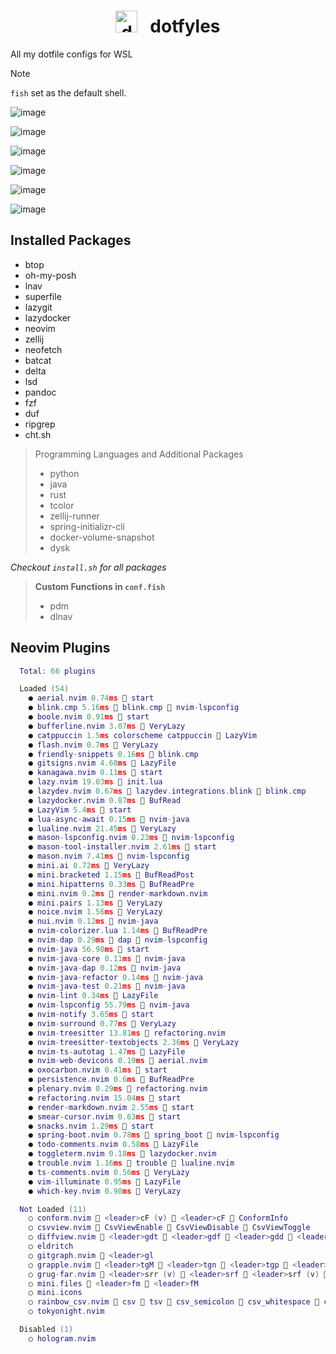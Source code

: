 <div align="center">
  
# <img src="https://github.com/user-attachments/assets/93df6e6d-31d1-486c-8dcb-557169d54139" alt="docker-svgrepo-com" style="width: 35px; height: 35px;"> &nbsp; dotfyles

</div>

All my dotfile configs for WSL

> [!Note]
> `fish` set as the default shell.

![image](https://github.com/user-attachments/assets/8c84b7f0-27db-4ba9-922c-676ad4c32b45)

![image](https://github.com/user-attachments/assets/0ba790b2-c882-4c20-9c3a-2c9b20ab1d69)

![image](https://github.com/user-attachments/assets/a3479b1a-eb5e-4aea-98cd-3a6736b07fdb)

![image](https://github.com/user-attachments/assets/a048593d-7dd2-4c37-861f-645dcfdbc815)

![image](https://github.com/user-attachments/assets/58e812ba-8662-4f78-93a3-85cc1fb2cf98)

![image](https://github.com/user-attachments/assets/9ddf8bae-4447-4474-acef-c0cb9ab8fdd9)

## Installed Packages

- btop
- oh-my-posh
- lnav
- superfile
- lazygit
- lazydocker
- neovim
- zellij
- neofetch
- batcat
- delta
- lsd
- pandoc
- fzf
- duf
- ripgrep
- cht.sh

> Programming Languages and Additional Packages
>
> - python
> - java
> - rust
> - tcolor
> - zellij-runner
> - spring-initializr-cli
> - docker-volume-snapshot
> - dysk

_Checkout `install.sh` for all packages_

> **Custom Functions in `conf.fish`**
>
> - pdm
> - dlnav

## Neovim Plugins

```lua
  Total: 66 plugins

  Loaded (54)
    ● aerial.nvim 0.74ms  start
    ● blink.cmp 5.16ms 󰢱 blink.cmp  nvim-lspconfig
    ● boole.nvim 0.91ms  start
    ● bufferline.nvim 3.07ms  VeryLazy
    ● catppuccin 1.5ms colorscheme catppuccin  LazyVim
    ● flash.nvim 0.7ms  VeryLazy
    ● friendly-snippets 0.16ms  blink.cmp
    ● gitsigns.nvim 4.68ms  LazyFile
    ● kanagawa.nvim 0.11ms  start
    ● lazy.nvim 19.03ms  init.lua
    ● lazydev.nvim 0.67ms 󰢱 lazydev.integrations.blink  blink.cmp
    ● lazydocker.nvim 0.87ms  BufRead
    ● LazyVim 5.4ms  start
    ● lua-async-await 0.15ms  nvim-java
    ● lualine.nvim 21.45ms  VeryLazy
    ● mason-lspconfig.nvim 0.23ms  nvim-lspconfig
    ● mason-tool-installer.nvim 2.61ms  start
    ● mason.nvim 7.41ms  nvim-lspconfig
    ● mini.ai 0.72ms  VeryLazy
    ● mini.bracketed 1.15ms  BufReadPost
    ● mini.hipatterns 0.33ms  BufReadPre
    ● mini.nvim 0.2ms  render-markdown.nvim
    ● mini.pairs 1.13ms  VeryLazy
    ● noice.nvim 1.56ms  VeryLazy
    ● nui.nvim 0.12ms  nvim-java
    ● nvim-colorizer.lua 1.14ms  BufReadPre
    ● nvim-dap 0.29ms 󰢱 dap  nvim-lspconfig
    ● nvim-java 56.98ms  start
    ● nvim-java-core 0.11ms  nvim-java
    ● nvim-java-dap 0.12ms  nvim-java
    ● nvim-java-refactor 0.14ms  nvim-java
    ● nvim-java-test 0.21ms  nvim-java
    ● nvim-lint 0.34ms  LazyFile
    ● nvim-lspconfig 55.79ms  nvim-java
    ● nvim-notify 3.65ms  start
    ● nvim-surround 0.77ms  VeryLazy
    ● nvim-treesitter 13.81ms  refactoring.nvim
    ● nvim-treesitter-textobjects 2.36ms  VeryLazy
    ● nvim-ts-autotag 1.47ms  LazyFile
    ● nvim-web-devicons 0.19ms  aerial.nvim
    ● oxocarbon.nvim 0.41ms  start
    ● persistence.nvim 0.6ms  BufReadPre
    ● plenary.nvim 0.29ms  refactoring.nvim
    ● refactoring.nvim 15.04ms  start
    ● render-markdown.nvim 2.55ms  start
    ● smear-cursor.nvim 0.63ms  start
    ● snacks.nvim 1.29ms  start
    ● spring-boot.nvim 0.78ms 󰢱 spring_boot  nvim-lspconfig
    ● todo-comments.nvim 0.58ms  LazyFile
    ● toggleterm.nvim 0.18ms  lazydocker.nvim
    ● trouble.nvim 1.16ms 󰢱 trouble  lualine.nvim
    ● ts-comments.nvim 0.56ms  VeryLazy
    ● vim-illuminate 0.95ms  LazyFile
    ● which-key.nvim 0.98ms  VeryLazy

  Not Loaded (11)
    ○ conform.nvim  <leader>cF (v)  <leader>cF  ConformInfo
    ○ csvview.nvim  CsvViewEnable  CsvViewDisable  CsvViewToggle
    ○ diffview.nvim  <leader>gdt  <leader>gdf  <leader>gdd  <leader>gdc  DiffviewOpen  DiffviewClose  DiffviewToggleFiles  DiffviewFocusFiles  gitgraph.nvim
    ○ eldritch
    ○ gitgraph.nvim  <leader>gl
    ○ grapple.nvim  <leader>tgM  <leader>tgn  <leader>tgp  <leader>tgm
    ○ grug-far.nvim  <leader>srr (v)  <leader>srf  <leader>srf (v)  <leader>src  <leader>src (v)  <leader>sr  <leader>sr (v)  <leader>srr  GrugFar
    ○ mini.files  <leader>fm  <leader>fM
    ○ mini.icons
    ○ rainbow_csv.nvim  csv  tsv  csv_semicolon  csv_whitespace  csv_pipe  rfc_csv  rfc_semicolon  RainbowMultiDelim  RainbowDelim  RainbowDelimSimple  RainbowDelimQuoted
    ○ tokyonight.nvim

  Disabled (1)
    ○ hologram.nvim
```
